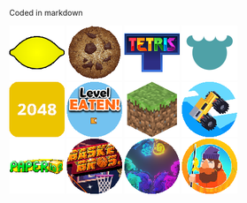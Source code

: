 Coded in markdown

[![Lemonoids](img/lemonoids.png "Lemonoids")](https://ncsources.github.io/games/lemonstroids.html)  [![Cookie Clicker](img/cookie-clicker.png "Cookie Clicker")](https://ncsources.github.io/games/cookie-clicker/index.html)  [![Tetris](img/tetris.png "Tetris")](https://ncsources.github.io/games/tetris/index.html)  [![HTMLifier](img/htmlifier.png "HTMLifier")](https://ncsources.github.io/games/htmlifier.html)  [![2048](img/2048.png "2048")](https://ncsources.github.io/games/2048/index.html)  [![Level EATEN!](img/level-eaten.png "Level EATEN!")](https://ncsources.github.io/games/level-eaten.html)    [![Eaglercraft](img/eaglercraft.png "Eaglercraft")](https://ncsources.github.io/games/eaglercraft.html)  [![Drive Mad](img/drive-mad.png "Drive Mad")](https://ncsources.github.io/games/drive-mad/index.html)  [![Paper.io 2](img/paperio-2.png "Paper.io 2")](https://ncsources.github.io/games/paperio-2/index.html)  [![Basket Bros](img/basket-bros.png "Basket Bros")](https://ncsources.github.io/games/basket-bros/index.html)  [![Fluid Simulation](img/fluid_simulation.png "Fluid Simulation")](https://ncsources.github.io/games/fluid_simulation/index.html)  [![Tiny Fishing](img/tiny-fishing.png "Tiny Fishing")](https://ncsources.github.io/games/tiny-fishing.html)
